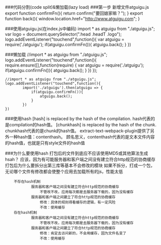 ###代码分割(code split)&懒加载(lazy load)
###第一步  新增文件atguigu.js
		export function confirmFn(){
			return confirm("要回娘家嘛？");
		}
		export function back(){
			window.location.href="http://www.atguigu.com";
		}

###使用atguigu.js(在index.js中编码)
	import * as atguigu from "./atguigu.js";
	var logo = document.querySelector(".head .headT .logo");
	logo.addEventListener("touchend",function(){
		 var atguigu = require('./atguigu');
				if(atguigu.confirmFn()){
						atguigu.back();
				}
	})


###懒加载
	//import * as atguigu from "./atguigu.js";
	logo.addEventListener("touchend",function(){
			require.ensure([],function(require) {
			    var atguigu = require('./atguigu');
				if(atguigu.confirmFn()){
						atguigu.back();
				}
			  })
	});
	
	//import * as atguigu from "./atguigu.js";
	logo.addEventListener("touchend",function(){
			import('./atguigu').then(atguigu => {
				if(atguigu.confirmFn()){
					atguigu.back();
				}
			})
	})


###使用hash
	[hash] is replaced by the hash of the compilation.
			hash代表的是compilation的hash值。
	[chunkhash] is replaced by the hash of the chunk.
			chunkhash代表的是chunk的hash值。
	extract-text-webpack-plugin提供了另外一种hash值：contenthash。
			顾名思义，contenthash代表的是文本文件内容的hash值，也就是只有style文件的hash值


###为什么要使用hash
	打包后的文件到底应不应该使用MD5或其他算法生成hsah？
			应该，因为有可能服务器和客户端之间没有建立符合http规范的协商缓存
		打包后为什么要拆分出第三库等基本不会修改的模块
			如果不拆分，打成一个包，无论哪个文件有修改都会使整个应用去加载所有的js，性能太低	
			
		不存在hash机制
				服务器和客户端之间没有建立符合http规范的协商缓存	
					不管改不改，应用每次都是去服务器下载的，因为没有缓存
				服务器和客户端之间建立了符合http规范的协商缓存	
					修改：具体的规则得看缓存的逻辑，有一定风险
					不改：使用缓存
		存在hash机制
				服务器和客户端之间没有建立符合http规范的协商缓存	
					不管改不改，应用每次都是去服务器下载的，因为没有缓存
				服务器和客户端之间建立了符合http规范的协商缓存	
					修改：肯定去访问新的，不会用缓存，因为文件名变了
					不改：使用缓存